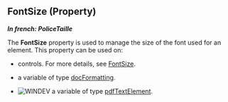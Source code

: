 
## FontSize (Property)

***In french: PoliceTaille***
	



<a name="XUse"></a>
<a name="Use"></a>
<a name="description"></a>
The **FontSize** property is used to manage the size of the font used for an element. This property can be used on: 

- controls. For more details, see [FontSize](../Proprietes/2510072.md). 

- a variable of type [docFormatting](../WDLang1/1000022817.md). 

- ![WINDEV](https://doc.pcsoft.fr/ext/images/us/WD.png) a variable of type [pdfTextElement](../WDLang6/1000024556.md).





